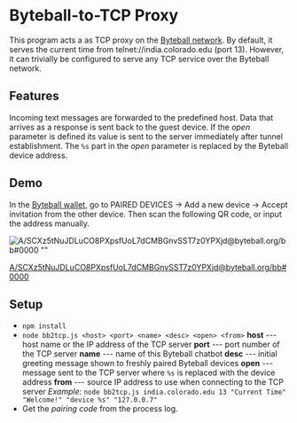 # Byteball-to-TCP Proxy
This program acts a as TCP proxy on the [Byteball network](https://byteball.org).
By default, it serves the current time from telnet://india.colorado.edu (port 13).
However, it can trivially be configured to serve any TCP service over the Byteball network.

## Features
Incoming text messages are forwarded to the predefined host. Data that arrives as a response is sent back to the guest device.
If the *open* parameter is defined its value is sent to the server immediately after tunnel establishment. The `%s` part in the
*open* parameter is replaced by the Byteball device address.

## Demo
In the [Byteball wallet](https://byteball.org/#download), go to PAIRED DEVICES -> Add a new device -> Accept invitation from
the other device. Then scan the following QR code, or input the address manually.

![A/SCXz5tNuJDLuCO8PXpsfUoL7dCMBGnvSST7z0YPXjd@byteball.org/bb#0000 ""](https://api.qrserver.com/v1/create-qr-code/?size=150x150&data=byteball%3AA%2FSCXz5tNuJDLuCO8PXpsfUoL7dCMBGnvSST7z0YPXjd%40byteball.org%2Fbb%230000)

[A/SCXz5tNuJDLuCO8PXpsfUoL7dCMBGnvSST7z0YPXjd@byteball.org/bb#0000](byteball:A/SCXz5tNuJDLuCO8PXpsfUoL7dCMBGnvSST7z0YPXjd@byteball.org/bb#0000)

## Setup
- `npm install`
- `node bb2tcp.js <host> <port> <name> <desc> <open> <from>`
  **host** --- host name or the IP address of the TCP server
  **port** --- port number of the TCP server
  **name** --- name of this Byteball chatbot
  **desc** --- initial greeting message shown to freshly paired Byteball devices
  **open** --- message sent to the TCP server where `%s` is replaced with the device address
  **from** --- source IP address to use when connecting to the TCP server
  *Example:* `node bb2tcp.js india.colorado.edu 13 "Current Time" "Welcome!" "device %s" "127.0.0.7"`
- Get the *pairing code* from the process log.


